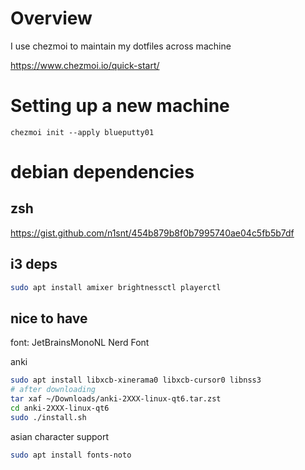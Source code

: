 # Overview

I use chezmoi to maintain my dotfiles across machine

https://www.chezmoi.io/quick-start/

# Setting up a new machine 

```bashrc
chezmoi init --apply blueputty01
```
# debian dependencies

## zsh

https://gist.github.com/n1snt/454b879b8f0b7995740ae04c5fb5b7df

## i3 deps

```bash
sudo apt install amixer brightnessctl playerctl
```

## nice to have

font: JetBrainsMonoNL Nerd Font

anki

```bash
sudo apt install libxcb-xinerama0 libxcb-cursor0 libnss3
# after downloading 
tar xaf ~/Downloads/anki-2XXX-linux-qt6.tar.zst
cd anki-2XXX-linux-qt6
sudo ./install.sh
```

asian character support

```bash
sudo apt install fonts-noto
```
